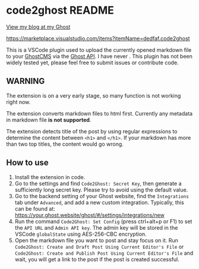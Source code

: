# code2ghost README

[View my blog at my Ghost](https://necro.dedfaf.tech/guan-yu-code2ghost-2/)

<https://marketplace.visualstudio.com/items?itemName=dedfaf.code2ghost>

This is a VSCode plugin used to upload the currently opened markdown file to your [GhostCMS](https://ghost.org/) via the [Ghost API](https://ghost.org/docs/admin-api). I have never . This plugin has not been widely tested yet, please feel free to submit issues or contribute code.

## WARNING

The extension is on a very early stage, so many function is not working right now.

The extension converts markdown files to html first. Currently any metadata in markdown file **is not supported**.

The extension detects title of the post by using regular expressions to determine the content between `<h1>` and `</h1>`. If your markdown has more than two top titles, the content would go wrong.

## How to use

1. Install the extension in code.
2. Go to the settings and find `Code2Ghost: Secret Key`, then generate a sufficiently long secret key. Please try to avoid using the default value.
3. Go to the backend setting of your Ghost website, find the `Integrations` tab under `Advanced`, and add a new custom integration. Typically, this can be found at: <https://your.ghost.website/ghost/#/settings/integrations/new>
4. Run the command `Code2Ghost: Set Config` (press ctrl+alt+p or F1) to set the `API URL` and `Admin API key`. The admin key will be stored in the VSCode `globalState` using AES-256-CBC encryption.
5. Open the markdown file you want to post and stay focus on it. Run `Code2Ghost: Create and Draft Post Using Current Editor's File` or `Code2Ghost: Create and Publish Post Using Current Editor's File` and wait, you will get a link to the post if the post is created successful.
